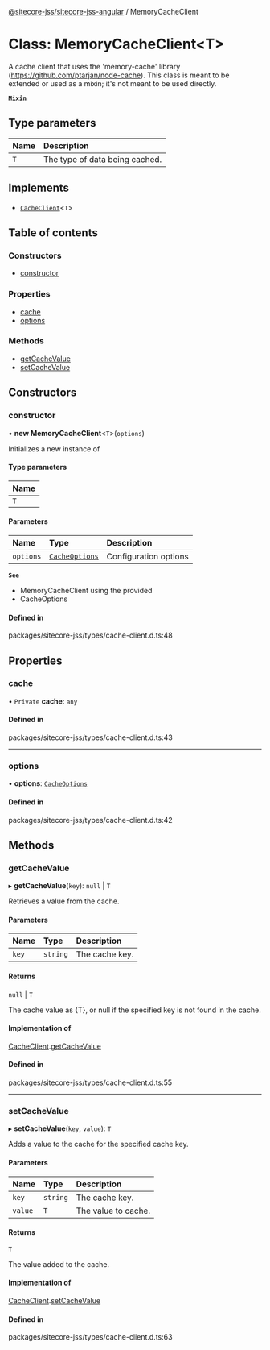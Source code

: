 [@sitecore-jss/sitecore-jss-angular](../README.md) / MemoryCacheClient

# Class: MemoryCacheClient\<T\>

A cache client that uses the 'memory-cache' library (https://github.com/ptarjan/node-cache).
This class is meant to be extended or used as a mixin; it's not meant to be used directly.

**`Mixin`**

## Type parameters

| Name | Description |
| :------ | :------ |
| `T` | The type of data being cached. |

## Implements

- [`CacheClient`](../interfaces/CacheClient.md)\<`T`\>

## Table of contents

### Constructors

- [constructor](MemoryCacheClient.md#constructor)

### Properties

- [cache](MemoryCacheClient.md#cache)
- [options](MemoryCacheClient.md#options)

### Methods

- [getCacheValue](MemoryCacheClient.md#getcachevalue)
- [setCacheValue](MemoryCacheClient.md#setcachevalue)

## Constructors

### constructor

• **new MemoryCacheClient**\<`T`\>(`options`)

Initializes a new instance of

#### Type parameters

| Name |
| :------ |
| `T` |

#### Parameters

| Name | Type | Description |
| :------ | :------ | :------ |
| `options` | [`CacheOptions`](../interfaces/CacheOptions.md) | Configuration options |

**`See`**

 - MemoryCacheClient using the provided
 - CacheOptions

#### Defined in

packages/sitecore-jss/types/cache-client.d.ts:48

## Properties

### cache

• `Private` **cache**: `any`

#### Defined in

packages/sitecore-jss/types/cache-client.d.ts:43

___

### options

• **options**: [`CacheOptions`](../interfaces/CacheOptions.md)

#### Defined in

packages/sitecore-jss/types/cache-client.d.ts:42

## Methods

### getCacheValue

▸ **getCacheValue**(`key`): ``null`` \| `T`

Retrieves a value from the cache.

#### Parameters

| Name | Type | Description |
| :------ | :------ | :------ |
| `key` | `string` | The cache key. |

#### Returns

``null`` \| `T`

The cache value as {T}, or null if the specified key is not found in the cache.

#### Implementation of

[CacheClient](../interfaces/CacheClient.md).[getCacheValue](../interfaces/CacheClient.md#getcachevalue)

#### Defined in

packages/sitecore-jss/types/cache-client.d.ts:55

___

### setCacheValue

▸ **setCacheValue**(`key`, `value`): `T`

Adds a value to the cache for the specified cache key.

#### Parameters

| Name | Type | Description |
| :------ | :------ | :------ |
| `key` | `string` | The cache key. |
| `value` | `T` | The value to cache. |

#### Returns

`T`

The value added to the cache.

#### Implementation of

[CacheClient](../interfaces/CacheClient.md).[setCacheValue](../interfaces/CacheClient.md#setcachevalue)

#### Defined in

packages/sitecore-jss/types/cache-client.d.ts:63
